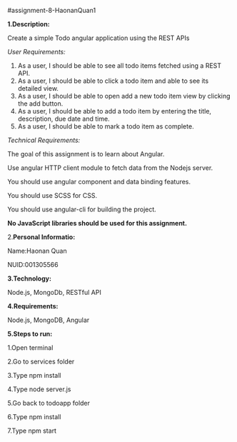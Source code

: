 #assignment-8-HaonanQuan1

**1.Description:**

Create a simple Todo angular application using the REST APIs 

*User Requirements:*

1. As a user, I should be able to see all todo items fetched using a REST API.
2. As a user, I should be able to click a todo item and able to see its detailed view.
3. As a user, I should be able to open add a new todo item view by clicking the add button.
4. As a user, I should be able to add a todo item by entering the title, description, due date and time.
5. As a user, I should be able to mark a todo item as complete.

*Technical Requirements:*

The goal of this assignment is to learn about Angular.

Use angular HTTP client module to fetch data from the Nodejs server.

You should use angular component and data binding features.

You should use SCSS for CSS.

You should use angular-cli for building the project.

**No JavaScript libraries should be used for this assignment.**

2.**Personal Informatio:**

Name:Haonan Quan

NUID:001305566

**3.Technology:**

Node.js, MongoDb, RESTful API

**4.Requirements:**

Node.js, MongoDB, Angular

**5.Steps to run:**

1.Open terminal

2.Go to services folder 

3.Type npm install

4.Type node server.js

5.Go back to todoapp folder

6.Type npm install

7.Type npm start